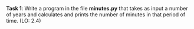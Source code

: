 **Task 1**: Write a program in the file **minutes.py** that takes as input a number of years and calculates and prints the number of minutes in that period of time. (LO: 2.4)

